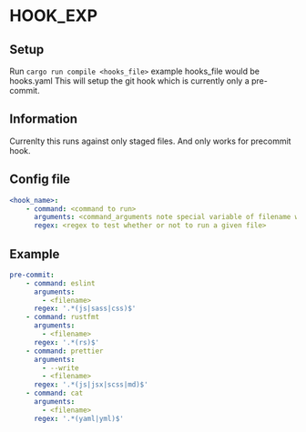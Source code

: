 # HOOK_EXP

## Setup
Run `cargo run compile <hooks_file>` example hooks_file would be hooks.yaml 
This will setup the git hook which is currently only a pre-commit. 

## Information
Currenlty this runs against only staged files. And only works for precommit hook.

## Config file
```yaml
<hook_name>:
    - command: <command to run>
      arguments: <command_arguments note special variable of filename which will fill in file that will be run>
      regex: <regex to test whether or not to run a given file>
```

## Example

```yaml
pre-commit:
    - command: eslint
      arguments:
        - <filename>
      regex: '.*(js|sass|css)$'
    - command: rustfmt
      arguments:
        - <filename>
      regex: '.*(rs)$'
    - command: prettier
      arguments:
        - --write
        - <filename>
      regex: '.*(js|jsx|scss|md)$'
    - command: cat
      arguments:
        - <filename>
      regex: '.*(yaml|yml)$'
```
